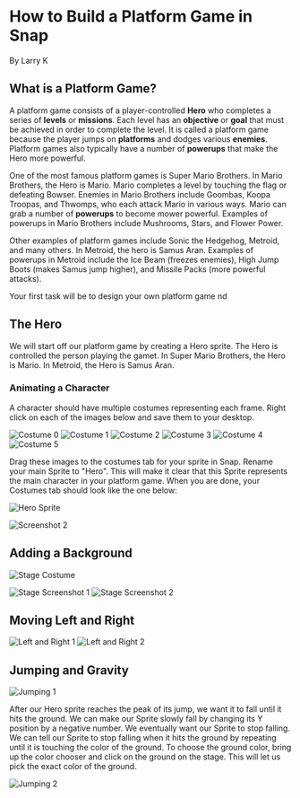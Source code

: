 # How to Build a Platform Game in Snap

By Larry K

## What is a Platform Game?

A platform game  consists of a player-controlled **Hero** who completes a series of **levels** or **missions**. Each level has an **objective** or **goal** that must be achieved in order to complete the level. It is called a platform game because the player jumps on **platforms** and dodges various **enemies**. Platform games also typically have a number of **powerups** that make the Hero more powerful. 

One of the most famous platform games is Super Mario Brothers. In Mario Brothers, the Hero is Mario. Mario completes a level by touching the flag or defeating Bowser. Enemies in Mario Brothers include Goombas, Koopa Troopas, and Thwomps, who each attack Mario in various ways. Mario can grab a number of **powerups** to become mower powerful. Examples of powerups in Mario Brothers include Mushrooms, Stars, and Flower Power. 

Other examples of platform games include Sonic the Hedgehog, Metroid, and many others. In Metroid, the hero is Samus Aran. Examples of powerups in Metroid include the Ice Beam (freezes enemies), High Jump Boots (makes Samus jump higher), and Missile Packs (more powerful attacks). 

Your first task will be to design your own platform game nd

## The Hero

We will start off our platform game by creating a Hero sprite. The Hero is controlled the person playing the gamet. In Super Mario Brothers, the Hero is Mario. In Metroid, the Hero is Samus Aran.

### Animating a Character

A character should have multiple costumes representing each frame. Right click on each of the images below and save them to your desktop. 

![Costume 0](./costumes/0.png)
![Costume 1](./costumes/1.png)
![Costume 2](./costumes/2.png)
![Costume 3](./costumes/3.png)
![Costume 4](./costumes/4.png)
![Costume 5](./costumes/5.png)

Drag these images to the costumes tab for your sprite in Snap. Rename your main Sprite to "Hero". This will make it clear that this Sprite represents the main character in your platform game. When you are done, your Costumes tab should look like the one below:

![Hero Sprite](./screenshots/step1.png)

![Screenshot 2](./screenshots/step2.png)

## Adding a Background

![Stage Costume](./costumes/stage.png)

![Stage Screenshot 1](./screenshots/step3a.png)
![Stage Screenshot 2](./screenshots/step3b.png)

## Moving Left and Right

![Left and Right 1](./screenshots/step4a.png)
![Left and Right 2](./screenshots/step4b.png)

## Jumping and Gravity

![Jumping 1](./screenshots/step5a.png)

After our Hero sprite reaches the peak of its jump, we want it to fall until it hits the ground. We can make our Sprite slowly fall by changing its Y position by a negative number. We eventually want our Sprite to stop falling. We can tell our Sprite to stop falling when it hits the ground by repeating until it is touching the color of the ground. To choose the ground color, bring up the color chooser and click on the ground on the stage. This will let us pick the exact color of the ground.

![Jumping 2](./screenshots/step5b.png)
